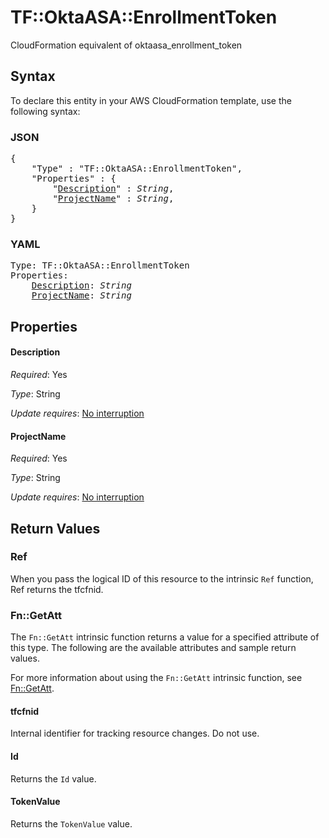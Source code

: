 # TF::OktaASA::EnrollmentToken

CloudFormation equivalent of oktaasa_enrollment_token

## Syntax

To declare this entity in your AWS CloudFormation template, use the following syntax:

### JSON

<pre>
{
    "Type" : "TF::OktaASA::EnrollmentToken",
    "Properties" : {
        "<a href="#description" title="Description">Description</a>" : <i>String</i>,
        "<a href="#projectname" title="ProjectName">ProjectName</a>" : <i>String</i>,
    }
}
</pre>

### YAML

<pre>
Type: TF::OktaASA::EnrollmentToken
Properties:
    <a href="#description" title="Description">Description</a>: <i>String</i>
    <a href="#projectname" title="ProjectName">ProjectName</a>: <i>String</i>
</pre>

## Properties

#### Description

_Required_: Yes

_Type_: String

_Update requires_: [No interruption](https://docs.aws.amazon.com/AWSCloudFormation/latest/UserGuide/using-cfn-updating-stacks-update-behaviors.html#update-no-interrupt)

#### ProjectName

_Required_: Yes

_Type_: String

_Update requires_: [No interruption](https://docs.aws.amazon.com/AWSCloudFormation/latest/UserGuide/using-cfn-updating-stacks-update-behaviors.html#update-no-interrupt)

## Return Values

### Ref

When you pass the logical ID of this resource to the intrinsic `Ref` function, Ref returns the tfcfnid.

### Fn::GetAtt

The `Fn::GetAtt` intrinsic function returns a value for a specified attribute of this type. The following are the available attributes and sample return values.

For more information about using the `Fn::GetAtt` intrinsic function, see [Fn::GetAtt](https://docs.aws.amazon.com/AWSCloudFormation/latest/UserGuide/intrinsic-function-reference-getatt.html).

#### tfcfnid

Internal identifier for tracking resource changes. Do not use.

#### Id

Returns the <code>Id</code> value.

#### TokenValue

Returns the <code>TokenValue</code> value.


